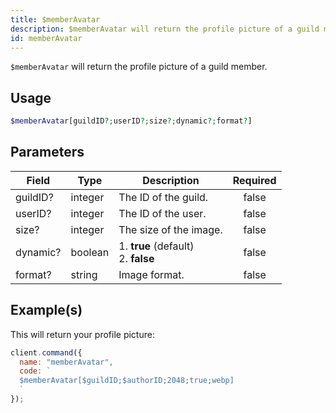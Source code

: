 ```yaml
---
title: $memberAvatar
description: $memberAvatar will return the profile picture of a guild member.
id: memberAvatar
---
```


`$memberAvatar` will return the profile picture of a guild member.

## Usage

```php
$memberAvatar[guildID?;userID?;size?;dynamic?;format?]
```

## Parameters

| Field    | Type    | Description                               | Required |
| -------- | ------- | ----------------------------------------- | :------: |
| guildID? | integer | The ID of the guild.                      |  false   |
| userID?  | integer | The ID of the user.                       |  false   |
| size?    | integer | The size of the image.                    |  false   |
| dynamic? | boolean | 1. **true** (default) <br /> 2. **false** |  false   |
| format?  | string  | Image format.                             |  false   |

## Example(s)

This will return your profile picture:

```javascript
client.command({
  name: "memberAvatar",
  code: `
  $memberAvatar[$guildID;$authorID;2048;true;webp]
  `
});
```
